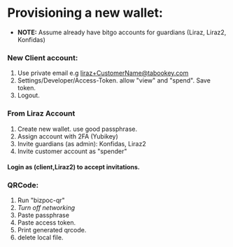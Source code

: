 # Provisioning a new wallet:

- **NOTE:** Assume already have bitgo accounts for guardians (Liraz, Liraz2, Konfidas)

### New Client account:
1. Use private email e.g liraz+CustomerName@tabookey.com
2. Settings/Developer/Access-Token. allow "view" and "spend". Save token.
3. Logout.

### From Liraz Account
1. Create new wallet. use good passphrase.
2. Assign account with 2FA (Yubikey)
3. Invite guardians (as admin): Konfidas, Liraz2
4. Invite customer account as "spender"


#### Login as (client,Liraz2) to accept invitations.


### QRCode:
1. Run "bizpoc-qr" 
2. *Turn off networking*
3. Paste passphrase
4. Paste access token.
5. Print generated qrcode.
6. delete local file.
